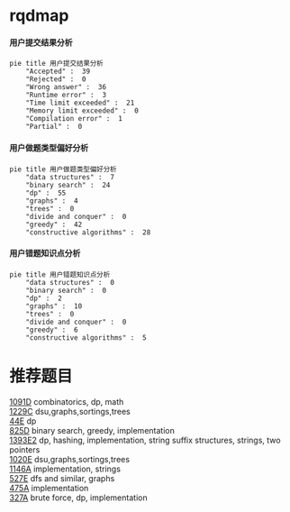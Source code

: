 # rqdmap

<!-- tabs:start -->



#### **用户提交结果分析**

```mermaid
pie title 用户提交结果分析
    "Accepted" :  39
    "Rejected" :  0
    "Wrong answer" :  36
    "Runtime error" :  3
    "Time limit exceeded" :  21
    "Memory limit exceeded" :  0
    "Compilation error" :  1
    "Partial" :  0
```

#### **用户做题类型偏好分析**

```mermaid
pie title 用户做题类型偏好分析
    "data structures" :  7
    "binary search" :  24
    "dp" :  55
    "graphs" :  4
    "trees" :  0
    "divide and conquer" :  0
    "greedy" :  42
    "constructive algorithms" :  28
```
#### **用户错题知识点分析**

```mermaid
pie title 用户错题知识点分析
    "data structures" :  0
    "binary search" :  0
    "dp" :  2
    "graphs" :  10
    "trees" :  0
    "divide and conquer" :  0
    "greedy" :  6
    "constructive algorithms" :  5
```



<!-- tabs:end -->
# 推荐题目
[1091D](https://codeforces.com/contest/1091/problem/D)		combinatorics,
                        dp,
                        math		  
[1229C](https://codeforces.com/contest/1229/problem/C)		dsu,graphs,sortings,trees		  
[44E](https://codeforces.com/contest/44/problem/E)		dp		  
[825D](https://codeforces.com/contest/825/problem/D)		binary search,
                        greedy,
                        implementation		  
[1393E2](https://codeforces.com/contest/1393E/problem/2)		dp,
                        hashing,
                        implementation,
                        string suffix structures,
                        strings,
                        two pointers		  
[1020E](https://codeforces.com/contest/1020/problem/E)		dsu,graphs,sortings,trees		  
[1146A](https://codeforces.com/contest/1146/problem/A)		implementation,
                        strings		  
[527E](https://codeforces.com/contest/527/problem/E)		dfs and similar,
                        graphs		  
[475A](https://codeforces.com/contest/475/problem/A)		implementation		  
[327A](https://codeforces.com/contest/327/problem/A)		brute force,
                        dp,
                        implementation		  
